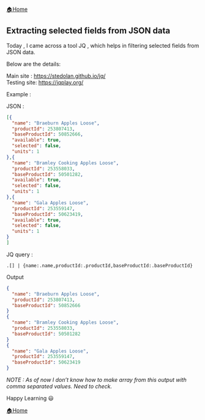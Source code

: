 [:house:Home](https://github.com/debbiswal/Articles)  

## Extracting selected fields from JSON data  

Today , I came across a tool JQ , which helps in filtering selected fields from JSON data.  

Below are the details:  

Main site : https://stedolan.github.io/jq/  
Testing  site: https://jqplay.org/  


Example :  

JSON :  
```JSON
[{
  "name": "Braeburn Apples Loose",
  "productId": 253807413,
  "baseProductId": 50852666,
  "available": true,
  "selected": false,
  "units": 1
},{
  "name": "Bramley Cooking Apples Loose",
  "productId": 253558033,
  "baseProductId": 50501282,
  "available": true,
  "selected": false,
  "units": 1
},{
  "name": "Gala Apples Loose",
  "productId": 253559147,
  "baseProductId": 50623419,
  "available": true,
  "selected": false,
  "units": 1
}
]
```  

JQ query :  
```
.[] | {name:.name,productId:.productId,baseProductId:.baseProductId}
```  

Output  
```JSON
{
  "name": "Braeburn Apples Loose",
  "productId": 253807413,
  "baseProductId": 50852666
}
{
  "name": "Bramley Cooking Apples Loose",
  "productId": 253558033,
  "baseProductId": 50501282
}
{
  "name": "Gala Apples Loose",
  "productId": 253559147,
  "baseProductId": 50623419
}
```  

*NOTE : As of now I don’t know how to make array from this output with comma separated values. Need to check.*  

Happy Learning :smiley:  

[:house:Home](https://github.com/debbiswal/Articles)

